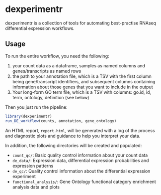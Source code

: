 dexperimentr
============

dexperimentr is a collection of tools for automating best-practise RNAseq differential expression workflows.


## Usage

To run the entire workflow, you need the following:

1. your count data as a dataframe, samples as named columns and genes/transcripts as named rows
2. the path to your annotation file, which is a TSV with the first column being gene/transcript identifiers, and subsequent columns containing information about those genes that you want to include in the output
3. Your long-form GO term file, which is a TSV with columns: go.id, id, term, ontology, definition (see below)

Then you just run the pipeline:

```R
library(dexperimentr)
run_DE_workflow(counts, annotation, gene_ontology)
```

An HTML report, `report.html`, will be generated with a log of the process and diagnostic plots and guidance to help you interpret your data.

In addition, the following directories will be created and populated:

- `count_qc/`: Basic quality control information about your count data
- `de_data/`: Expression data, differential expression probabilities and expression patterns
- `de_qc/`: Quality control information about the differential expression experiment
- `functional_analysis/`: Gene Ontology functional category enrichment analysis data and plots